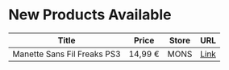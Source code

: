 # New Products Available

| Title | Price | Store | URL |
|---|---|---|---|
| Manette Sans Fil Freaks PS3 | 14,99 € | MONS | [Link](https://www.cashconverters.be/fr/accessoires-jeux-video/650581-manette-sans-fil-freaks-ps3.html) |
